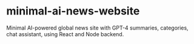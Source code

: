 # minimal-ai-news-website
Minimal AI-powered global news site with GPT-4 summaries, categories, chat assistant, using React and Node backend.

